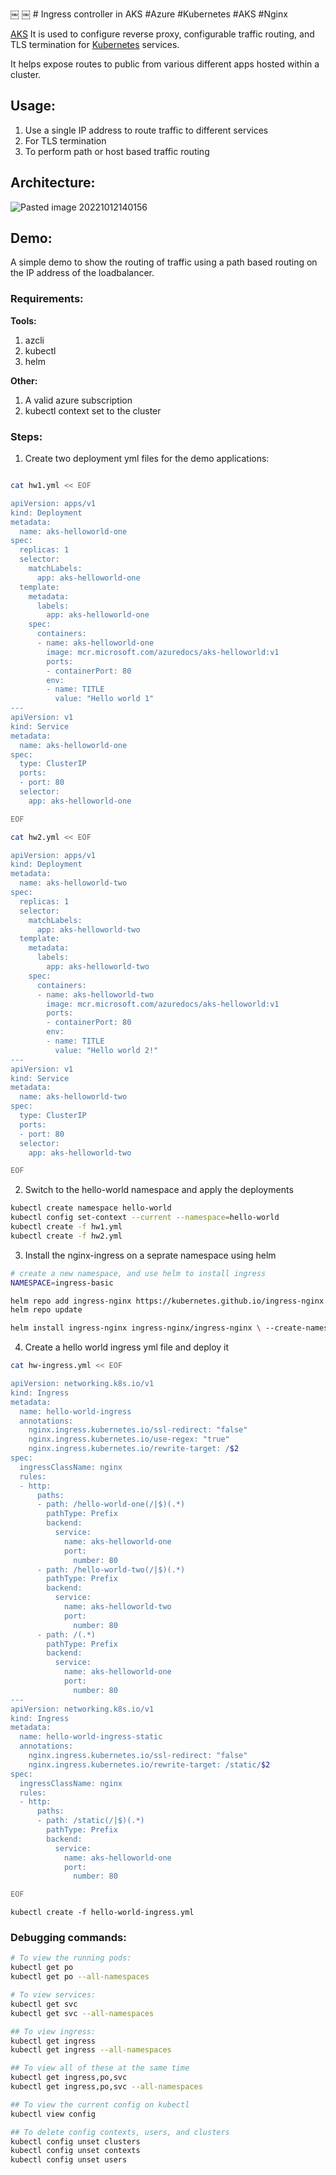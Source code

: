 ￼ ￼ # Ingress controller in AKS
#Azure #Kubernetes #AKS #Nginx

[AKS](Microservice%20Architecture/AKS/AKS.md)
It is used to configure reverse proxy, configurable traffic routing, and TLS termination for [Kubernetes](Microservice%20Architecture/Kubernetes/Kubernetes.md) services.

It helps expose routes to public from various different apps hosted within a cluster.

## Usage:
1. Use a single IP address to route traffic to different services
2. For TLS termination
3. To perform path or host based traffic routing

## Architecture:
![Pasted image 20221012140156](Attachments/Pasted%20image%2020221012140156.png)

## Demo:

A simple demo to show the routing of traffic using a path based routing on the IP address of the loadbalancer.

### Requirements:

**Tools:**
1. azcli
2. kubectl
3. helm

**Other:**
1. A valid azure subscription
2. kubectl context set to the cluster

### Steps:
1. Create two deployment yml files for the demo applications:
```bash

cat hw1.yml << EOF

apiVersion: apps/v1
kind: Deployment
metadata:
  name: aks-helloworld-one  
spec:
  replicas: 1
  selector:
    matchLabels:
      app: aks-helloworld-one
  template:
    metadata:
      labels:
        app: aks-helloworld-one
    spec:
      containers:
      - name: aks-helloworld-one
        image: mcr.microsoft.com/azuredocs/aks-helloworld:v1
        ports:
        - containerPort: 80
        env:
        - name: TITLE
          value: "Hello world 1"
---
apiVersion: v1
kind: Service
metadata:
  name: aks-helloworld-one  
spec:
  type: ClusterIP
  ports:
  - port: 80
  selector:
    app: aks-helloworld-one

EOF
```
```bash
cat hw2.yml << EOF

apiVersion: apps/v1
kind: Deployment
metadata:
  name: aks-helloworld-two  
spec:
  replicas: 1
  selector:
    matchLabels:
      app: aks-helloworld-two
  template:
    metadata:
      labels:
        app: aks-helloworld-two
    spec:
      containers:
      - name: aks-helloworld-two
        image: mcr.microsoft.com/azuredocs/aks-helloworld:v1
        ports:
        - containerPort: 80
        env:
        - name: TITLE
          value: "Hello world 2!"
---
apiVersion: v1
kind: Service
metadata:
  name: aks-helloworld-two  
spec:
  type: ClusterIP
  ports:
  - port: 80
  selector:
    app: aks-helloworld-two

EOF
```
2. Switch to the hello-world namespace and apply the deployments
```bash
kubectl create namespace hello-world
kubectl config set-context --current --namespace=hello-world
kubectl create -f hw1.yml
kubectl create -f hw2.yml
```
3. Install the nginx-ingress on a seprate namespace using helm
```bash
# create a new namespace, and use helm to install ingress
NAMESPACE=ingress-basic

helm repo add ingress-nginx https://kubernetes.github.io/ingress-nginx
helm repo update

helm install ingress-nginx ingress-nginx/ingress-nginx \ --create-namespace \ --namespace $NAMESPACE \ --set controller.service.annotations."service\.beta\.kubernetes\.io/azure-load-balancer-health-probe-request-path"=/healthz
```
4. Create a hello world ingress yml file and deploy it
```bash
cat hw-ingress.yml << EOF

apiVersion: networking.k8s.io/v1
kind: Ingress
metadata:
  name: hello-world-ingress
  annotations:
    nginx.ingress.kubernetes.io/ssl-redirect: "false"
    nginx.ingress.kubernetes.io/use-regex: "true"
    nginx.ingress.kubernetes.io/rewrite-target: /$2
spec:
  ingressClassName: nginx
  rules:
  - http:
      paths:
      - path: /hello-world-one(/|$)(.*)
        pathType: Prefix
        backend:
          service:
            name: aks-helloworld-one
            port:
              number: 80
      - path: /hello-world-two(/|$)(.*)
        pathType: Prefix
        backend:
          service:
            name: aks-helloworld-two
            port:
              number: 80
      - path: /(.*)
        pathType: Prefix
        backend:
          service:
            name: aks-helloworld-one
            port:
              number: 80
---
apiVersion: networking.k8s.io/v1
kind: Ingress
metadata:
  name: hello-world-ingress-static
  annotations:
    nginx.ingress.kubernetes.io/ssl-redirect: "false"
    nginx.ingress.kubernetes.io/rewrite-target: /static/$2
spec:
  ingressClassName: nginx
  rules:
  - http:
      paths:
      - path: /static(/|$)(.*)
        pathType: Prefix
        backend:
          service:
            name: aks-helloworld-one
            port: 
              number: 80

EOF
```

`kubectl create -f hello-world-ingress.yml`

### Debugging commands:
```bash
# To view the running pods:
kubectl get po
kubectl get po --all-namespaces

# To view services:
kubectl get svc
kubectl get svc --all-namespaces

## To view ingress:
kubectl get ingress
kubectl get ingress --all-namespaces

## To view all of these at the same time
kubectl get ingress,po,svc
kubectl get ingress,po,svc --all-namespaces

## To view the current config on kubectl
kubectl view config

## To delete config contexts, users, and clusters
kubectl config unset clusters
kubectl config unset contexts
kubectl config unset users

```
